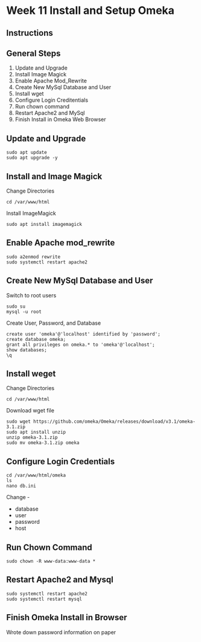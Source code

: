 # Week 11 Install and Setup Omeka

## Instructions 

## General Steps
1. Update and Upgrade
2. Install Image Magick
3. Enable Apache Mod_Rewrite
4. Create New MySql Database and User
5. Install wget
6. Configure Login Creditentials
7. Run chown command
8. Restart Apache2 and MySql
9. Finish Install in Omeka Web Browser

## Update and Upgrade
```
sudo apt update
sudo apt upgrade -y
```

## Install and Image Magick
Change Directories
```
cd /var/www/html
```

Install ImageMagick
```
sudo apt install imagemagick
```

## Enable Apache mod_rewrite
```
sudo a2enmod rewrite
sudo systemctl restart apache2
```

## Create New MySql Database and User
Switch to root users
```
sudo su
mysql -u root
```
Create User, Password, and Database
```
create user 'omeka'@'localhost' identified by 'password';
create database omeka;
grant all privileges on omeka.* to 'omeka'@'localhost';
show databases;
\q
```

## Install weget
Change Directories
```
cd /var/www/html
```
Download wget file
```
sudo wget https://github.com/omeka/Omeka/releases/download/v3.1/omeka-3.1.zip
sudo apt install unzip
unzip omeka-3.1.zip
sudo mv omeka-3.1.zip omeka
```

## Configure Login Credentials
```
cd /var/www/html/omeka
ls
nano db.ini
```
Change - 
 - database
 - user 
 - password
 - host 

## Run Chown Command

```
sudo chown -R www-data:www-data *
```

## Restart Apache2 and Mysql
```
sudo systemctl restart apache2
sudo systemctl restart mysql
```

## Finish Omeka Install in Browser
Wrote down password information on paper

